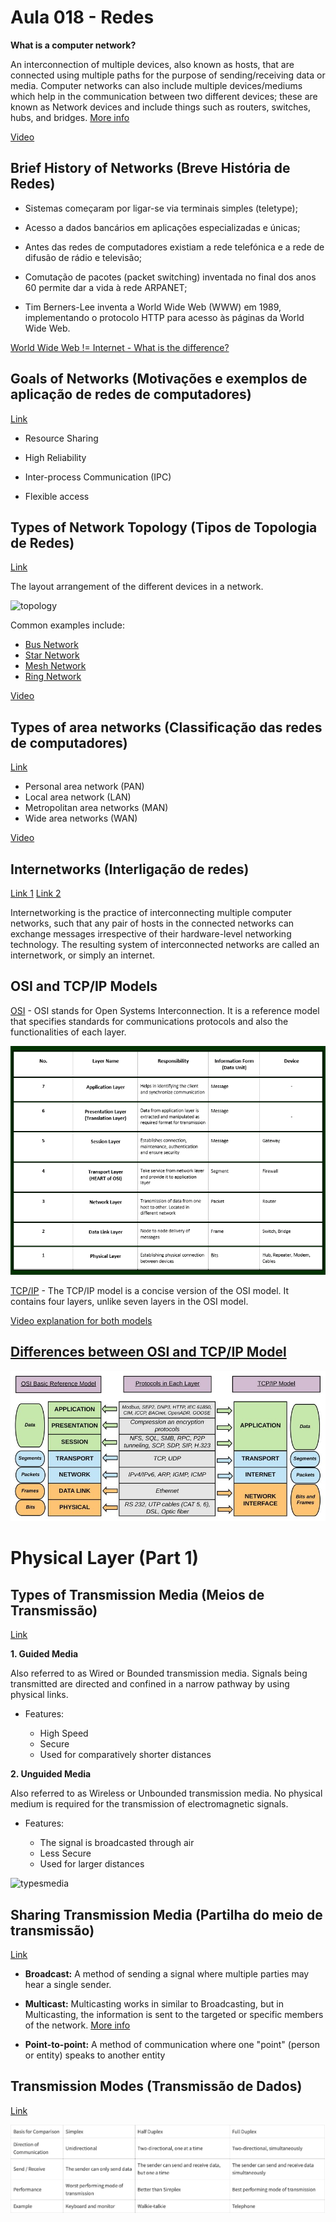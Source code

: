 # Aula 018 - Redes

**What is a computer network?**

An interconnection of multiple devices, also known as hosts, that are connected using multiple paths for the purpose of sending/receiving data or media. Computer networks can also include multiple devices/mediums which help in the communication between two different devices; these are known as Network devices and include things such as routers, switches, hubs, and bridges. [More info](https://www.geeksforgeeks.org/network-devices-hub-repeater-bridge-switch-router-gateways/?ref=lbp)

[Video](https://youtu.be/1cS5JPULDdY?list=PLG49S3nxzAnnOmvg5UGVenB_qQgsh01uC)

## Brief History of Networks (Breve História de Redes)

- Sistemas começaram por ligar-se via terminais simples (teletype);

- Acesso a dados bancários em aplicações especializadas e únicas;

- Antes das redes de computadores existiam a rede telefónica e a rede de difusão de rádio e televisão;

- Comutação de pacotes (packet switching) inventada no final dos anos 60 permite dar a vida à rede ARPANET;

- Tim Berners-Lee inventa a World Wide Web (WWW) em 1989, implementando o protocolo HTTP para acesso às páginas da World Wide Web.

[World Wide Web != Internet - What is the difference?](https://www.lifewire.com/difference-between-the-internet-and-the-web-2483335)


## Goals of Networks (Motivações e exemplos de aplicação de redes de computadores)

[Link](https://www.geeksforgeeks.org/goals-of-networks/?ref=lbp)

- Resource Sharing

- High Reliability

- Inter-process Communication (IPC)

- Flexible access

## Types of Network Topology (Tipos de Topologia de Redes)

[Link](https://www.geeksforgeeks.org/types-of-network-topology/?ref=lbp)

The layout arrangement of the different devices in a network.

![topology](https://sf.ezoiccdn.com/ezoimgfmt/networkencyclopedia.com/wp-content/uploads/2020/11/topology-bus-star-ring-network-.jpg?ezimgfmt=ng:webp/ngcb2)

Common examples include:

* [Bus Network](https://networkencyclopedia.com/bus-topology/)
* [Star Network](https://networkencyclopedia.com/star-topology/)
* [Mesh Network]()
* [Ring Network](https://networkencyclopedia.com/token-ring/)
 

[Video](https://www.youtube.com/watch?v=zbqrNg4C98U)

## Types of area networks (Classificação das redes de computadores)

[Link](https://www.geeksforgeeks.org/types-of-area-networks-lan-man-and-wan/?ref=lbp)

- Personal area network (PAN)
- Local area network (LAN)
- Metropolitan area networks (MAN)
- Wide area networks (WAN)

[Video](https://youtu.be/lYIYcP4DSp8?list=PLG49S3nxzAnnOmvg5UGVenB_qQgsh01uC-9)

## Internetworks (Interligação de redes)

[Link 1](https://en.wikipedia.org/wiki/Internetworking)
[Link 2](https://ecomputernotes.com/computernetworkingnotes/computer-network/internetworks)

Internetworking is the practice of interconnecting multiple computer networks, such that any pair of hosts in the connected networks can exchange messages irrespective of their hardware-level networking technology. The resulting system of interconnected networks are called an internetwork, or simply an internet.

## OSI and TCP/IP Models

[OSI](https://www.geeksforgeeks.org/layers-of-osi-model/?ref=lbp) - OSI stands for Open Systems Interconnection. It is a reference model that specifies standards for communications protocols and also the functionalities of each layer. 

![OSITable](/assets/images/osimodel.png)

[TCP/IP](https://www.geeksforgeeks.org/tcp-ip-model/?ref=lbp) - The TCP/IP model is a concise version of the OSI model. It contains four layers, unlike seven layers in the OSI model.

[Video explanation for both models](https://www.youtube.com/watch?v=3b_TAYtzuho)

## [Differences between OSI and TCP/IP Model](https://testbook.com/learn/difference-between-tcp-ip-and-osi-model/)

![OSIvsTCP](/assets/images/osivstcp.jpg)

# Physical Layer (Part 1)

## Types of Transmission Media (Meios de Transmissão)

[Link](https://www.geeksforgeeks.org/types-transmission-media/?ref=lbp)

**1. Guided Media**

Also referred to as Wired or Bounded transmission media. Signals being transmitted are directed and confined in a narrow pathway by using physical links.

- Features:

    - High Speed
    - Secure
    - Used for comparatively shorter distances

**2. Unguided Media**

Also referred to as Wireless or Unbounded transmission media. No physical medium is required for the transmission of electromagnetic signals.

- Features:

    - The signal is broadcasted through air
    - Less Secure
    - Used for larger distances

![typesmedia](http://ecomputernotes.com/images/Types-of-Transmission-Media.jpg)

## Sharing Transmission Media (Partilha do meio de transmissão)

[Link](https://mike.passwall.com/networking/bcastvsppp.html)

- **Broadcast:** A method of sending a signal where multiple parties may hear a single sender.

- **Multicast:** Multicasting works in similar to Broadcasting, but in Multicasting, the information is sent to the targeted or specific members of the network. [More info](https://www.geeksforgeeks.org/multicasting-in-computer-network/)

- **Point-to-point:** A method of communication where one "point" (person or entity) speaks to another entity

## Transmission Modes (Transmissão de Dados)

[Link](https://www.geeksforgeeks.org/transmission-modes-computer-networks/?ref=lbp)

![transmission](/assets/images/transmissiontable.png)